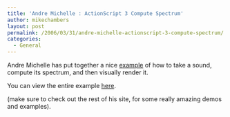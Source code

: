 ```yaml
---
title: 'Andre Michelle : ActionScript 3 Compute Spectrum'
author: mikechambers
layout: post
permalink: /2006/03/31/andre-michelle-actionscript-3-compute-spectrum/
categories:
  - General
---
```



Andre Michelle has put together a nice [example][1] of how to take a sound, compute its spectrum, and then visually render it.

You can view the entire example [here][1].

(make sure to check out the rest of his site, for some really amazing demos and examples).

 [1]: http://blog.andre-michelle.com/2006/soundmixercomputespectrum/